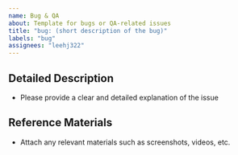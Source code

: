 ```yaml
---
name: Bug & QA
about: Template for bugs or QA-related issues
title: "bug: (short description of the bug)"
labels: "bug"
assignees: "leehj322"
---
```


## Detailed Description

- Please provide a clear and detailed explanation of the issue

## Reference Materials

- Attach any relevant materials such as screenshots, videos, etc.
